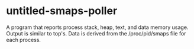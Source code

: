 # untitled-smaps-poller

A program that reports process stack, heap, text, and data memory usage. Output is similar to top's. Data is derived from the /proc/pid/smaps file for each process.
